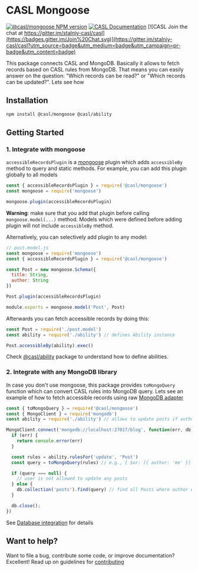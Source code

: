# CASL Mongoose

[![@casl/mongoose NPM version](https://badge.fury.io/js/%40casl%2Fmongoose.svg)](https://badge.fury.io/js/%40casl%2Fmongoose)
[![CASL Documentation](https://img.shields.io/badge/documentation-available-brightgreen.svg)](https://stalniy.github.io/casl/)
[![CASL Join the chat at https://gitter.im/stalniy-casl/casl](https://badges.gitter.im/Join%20Chat.svg)](https://gitter.im/stalniy-casl/casl?utm_source=badge&utm_medium=badge&utm_campaign=pr-badge&utm_content=badge)

This package connects CASL and MongoDB. Basically it allows to fetch records based on CASL rules from MongoDB. That means you can easily answer on the question: "Which records can be read?" or "Which records can be updated?". Lets see how

## Installation

```sh
npm install @casl/mongoose @casl/ability
```

## Getting Started

### 1. Integrate with mongoose

`accessibleRecordsPlugin` is a [mongoose][mongoose] plugin which adds `accessibleBy` method to query and static methods. For example, you can add this plugin globally to all models

```js
const { accessibleRecordsPlugin } = require('@casl/mongoose')
const mongoose = require('mongoose')

mongoose.plugin(accessibleRecordsPlugin)
```

**Warning**: make sure that you add that plugin before calling `mongoose.model(...)` method. Models which were defined before adding plugin will not include `accessibleBy` method.

Alternatively, you can selectively add plugin to any model:

```js
// post.model.js
const mongoose = require('mongoose')
const { accessibleRecordsPlugin } = require('@casl/mongoose')

const Post = new mongoose.Schema({
  title: String,
  author: String
})

Post.plugin(accessibleRecordsPlugin)

module.exports = mongoose.model('Post', Post)
```

Afterwards you can fetch accessible records by doing this:

```js
const Post = require('./post.model')
const ability = require('./ability') // defines Ability instance

Post.accessibleBy(ability).exec()
```

Check [@casl/ability](/packages/casl-ability) package to understand how to define abilities.

### 2. Integrate with any MongoDB library

In case you don't use mongoose, this package provides `toMongoQuery` function which can convert CASL rules into MongoDB query. Lets see an example of how to fetch accessible records using raw [MongoDB adapter][mongo-adapter]

```js
const { toMongoQuery } = require('@casl/mongoose')
const { MongoClient } = require('mongodb')
const ability = require('./ability') // allows to update posts if author equals "me"

MongoClient.connect('mongodb://localhost:27017/blog', function(err, db) {
  if (err) {
    return console.error(err)
  }

  const rules = ability.rulesFor('update', 'Post')
  const query = toMongoQuery(rules) // e.g., { $or: [{ author: 'me' }] }

  if (query === null) {
    // user is not allowed to update any posts
  } else {
    db.collection('posts').find(query) // find all Posts where author equals 'me'
  }

  db.close();
})
```

See [Database integration][database-integration] for details

## Want to help?

Want to file a bug, contribute some code, or improve documentation? Excellent! Read up on guidelines for [contributing][contributing]

[contributing]: /CONTRIBUTING.md
[mongoose]: http://mongoosejs.com/
[mongo-adapter]: https://mongodb.github.io/node-mongodb-native/
[database-integration]: https://stalniy.github.io/casl/abilities/database/integration/2017/07/22/database-integration.html
